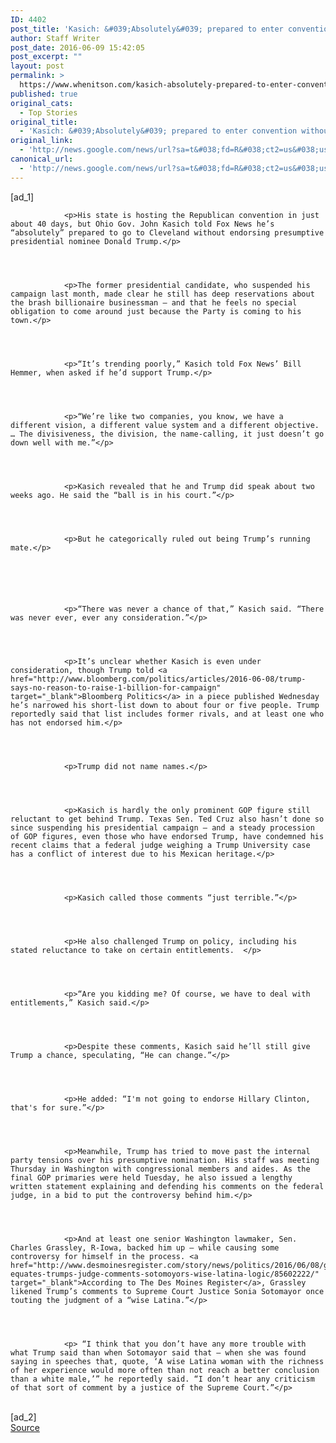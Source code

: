 ```yaml
---
ID: 4402
post_title: 'Kasich: &#039;Absolutely&#039; prepared to enter convention without endorsing Trump &#8211; Fox News'
author: Staff Writer
post_date: 2016-06-09 15:42:05
post_excerpt: ""
layout: post
permalink: >
  https://www.whenitson.com/kasich-absolutely-prepared-to-enter-convention-without-endorsing-trump-fox-news/
published: true
original_cats:
  - Top Stories
original_title:
  - 'Kasich: &#039;Absolutely&#039; prepared to enter convention without endorsing Trump - Fox News'
original_link:
  - 'http://news.google.com/news/url?sa=t&#038;fd=R&#038;ct2=us&#038;usg=AFQjCNEONfAp4wixHyVG9UFbo_lSZ6FWkA&#038;clid=c3a7d30bb8a4878e06b80cf16b898331&#038;cid=52779129648002&#038;ei=TI5ZV-jcN4uFwQH-spKYDw&#038;url=http://www.foxnews.com/politics/2016/06/09/kasich-absolutely-prepared-to-enter-convention-without-endorsing-trump.html'
canonical_url:
  - 'http://news.google.com/news/url?sa=t&#038;fd=R&#038;ct2=us&#038;usg=AFQjCNEONfAp4wixHyVG9UFbo_lSZ6FWkA&#038;clid=c3a7d30bb8a4878e06b80cf16b898331&#038;cid=52779129648002&#038;ei=TI5ZV-jcN4uFwQH-spKYDw&#038;url=http://www.foxnews.com/politics/2016/06/09/kasich-absolutely-prepared-to-enter-convention-without-endorsing-trump.html'
---
```

 [ad_1]
<br><div readability="121.25944218478">
    
        
        
        
            
                <p>His state is hosting the Republican convention in just about 40 days, but Ohio Gov. John Kasich told Fox News he’s “absolutely” prepared to go to Cleveland without endorsing presumptive presidential nominee Donald Trump.</p>                
                

            	 
            
                <p>The former presidential candidate, who suspended his campaign last month, made clear he still has deep reservations about the brash billionaire businessman – and that he feels no special obligation to come around just because the Party is coming to his town.</p>                
                

            	 
            
                <p>“It’s trending poorly,” Kasich told Fox News’ Bill Hemmer, when asked if he’d support Trump.</p>                
                

            	 
            
                <p>“We’re like two companies, you know, we have a different vision, a different value system and a different objective. … The divisiveness, the division, the name-calling, it just doesn’t go down well with me.”</p>                
                

            	 
            
                <p>Kasich revealed that he and Trump did speak about two weeks ago. He said the “ball is in his court.”</p>                
                

            	 
            
                <p>But he categorically ruled out being Trump’s running mate.</p>                
                

            	 
	                
                
            
                <p>“There was never a chance of that,” Kasich said. “There was never ever, ever any consideration.”</p>                
                

            	 
            
                <p>It’s unclear whether Kasich is even under consideration, though Trump told <a href="http://www.bloomberg.com/politics/articles/2016-06-08/trump-says-no-reason-to-raise-1-billion-for-campaign" target="_blank">Bloomberg Politics</a> in a piece published Wednesday he’s narrowed his short-list down to about four or five people. Trump reportedly said that list includes former rivals, and at least one who has not endorsed him.</p>                
                

            	 
            
                <p>Trump did not name names.</p>                
                

            	 
            
                <p>Kasich is hardly the only prominent GOP figure still reluctant to get behind Trump. Texas Sen. Ted Cruz also hasn’t done so since suspending his presidential campaign – and a steady procession of GOP figures, even those who have endorsed Trump, have condemned his recent claims that a federal judge weighing a Trump University case has a conflict of interest due to his Mexican heritage.</p>                
                

            	 
            
                <p>Kasich called those comments “just terrible.”</p>                
                

            	 
            
                <p>He also challenged Trump on policy, including his stated reluctance to take on certain entitlements.  </p>                
                

            	 
            
                <p>“Are you kidding me? Of course, we have to deal with entitlements,” Kasich said.</p>                
                

            	 
            
                <p>Despite these comments, Kasich said he’ll still give Trump a chance, speculating, “He can change.”</p>                
                

            	 
            
                <p>He added: “I'm not going to endorse Hillary Clinton, that's for sure.”</p>                
                

            	 
            
                <p>Meanwhile, Trump has tried to move past the internal party tensions over his presumptive nomination. His staff was meeting Thursday in Washington with congressional members and aides. As the final GOP primaries were held Tuesday, he also issued a lengthy written statement explaining and defending his comments on the federal judge, in a bid to put the controversy behind him.</p>                
                

            	 
            
                <p>And at least one senior Washington lawmaker, Sen. Charles Grassley, R-Iowa, backed him up – while causing some controversy for himself in the process. <a href="http://www.desmoinesregister.com/story/news/politics/2016/06/08/grassley-equates-trumps-judge-comments-sotomoyors-wise-latina-logic/85602222/" target="_blank">According to The Des Moines Register</a>, Grassley likened Trump’s comments to Supreme Court Justice Sonia Sotomayor once touting the judgment of a “wise Latina.”</p>                
                

            	 
            
                <p> “I think that you don’t have any more trouble with what Trump said than when Sotomayor said that — when she was found saying in speeches that, quote, ‘A wise Latina woman with the richness of her experience would more often than not reach a better conclusion than a white male,’” he reportedly said. “I don’t hear any criticism of that sort of comment by a justice of the Supreme Court.”</p>                
                

            	 
            

            
                
                    
                
                


 

            
        
    
</div>
<br>[ad_2]
<br><a href="http://news.google.com/news/url?sa=t&#038;fd=R&#038;ct2=us&#038;usg=AFQjCNEONfAp4wixHyVG9UFbo_lSZ6FWkA&#038;clid=c3a7d30bb8a4878e06b80cf16b898331&#038;cid=52779129648002&#038;ei=TI5ZV-jcN4uFwQH-spKYDw&#038;url=http://www.foxnews.com/politics/2016/06/09/kasich-absolutely-prepared-to-enter-convention-without-endorsing-trump.html">Source </a>